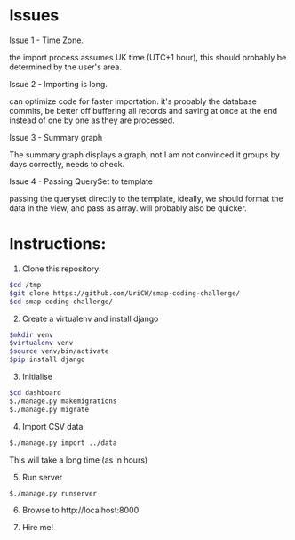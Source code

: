 Issues
======

Issue 1 - Time Zone.

the import process assumes UK time (UTC+1 hour), this should probably be determined by the user's area.

Issue 2 - Importing is long. 

can optimize code for faster importation. it's probably the database commits, be better off buffering all records and saving at once at the end instead of one by one as they are processed.

Issue 3 - Summary graph

The summary graph displays a graph, not I am not convinced it groups by days correctly, needs to check.

Issue 4 - Passing QuerySet to template 

passing the queryset directly to the template, ideally, we should format the data in the view, and pass as array. will probably also be quicker.


Instructions:
=============
1. Clone this repository:
```bash
$cd /tmp
$git clone https://github.com/UriCW/smap-coding-challenge/
$cd smap-coding-challenge/
```
2. Create a virtualenv and install django
```bash
$mkdir venv
$virtualenv venv
$source venv/bin/activate
$pip install django
```

3. Initialise
```bash
$cd dashboard
$./manage.py makemigrations
$./manage.py migrate
```
4. Import CSV data
```bash
$./manage.py import ../data
```
This will take a long time (as in hours)

5. Run server
```bash
$./manage.py runserver
```
6. Browse to http://localhost:8000

7. Hire me!
